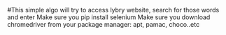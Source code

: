 #This simple algo will try to access lybry website, search for those words and enter
Make sure you pip install selenium 
Make sure you download chromedriver from your package manager: apt, pamac, choco..etc


